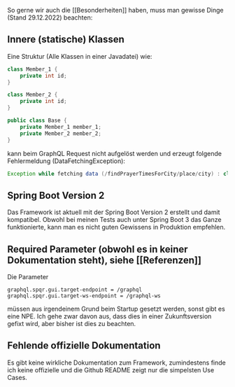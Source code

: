 So gerne wir auch die [[Besonderheiten]] haben, muss man gewisse Dinge (Stand 29.12.2022) beachten:

## Innere (statische) Klassen
Eine Struktur (Alle Klassen in einer Javadatei) wie:

```Java
class Member_1 {
	private int id;
}

class Member_2 {
	private int id;
}

public class Base {
	private Member_1 member_1;
	private Member_2 member_2;
}
```

kann beim GraphQL Request nicht aufgelöst werden und erzeugt folgende Fehlermeldung (DataFetchingException):

```Java
Exception while fetching data (/findPrayerTimesForCity/place/city) : class io.leangen.graphql.metadata.execution.MethodInvoker cannot access a member of class com.ertu.prayertimes.dtos.PlaceDTO with modifiers \"public\"
```

## Spring Boot Version 2
Das Framework ist aktuell mit der Spring Boot Version 2 erstellt und damit kompatibel. Obwohl bei meinen Tests auch unter Spring Boot 3 das Ganze funktionierte, kann man es nicht guten Gewissens in Produktion empfehlen.

## Required Parameter (obwohl es in keiner Dokumentation steht), siehe [[Referenzen]]
Die Parameter

```properties
graphql.spqr.gui.target-endpoint = /graphql  
graphql.spqr.gui.target-ws-endpoint = /graphql-ws
```

müssen aus irgendeinem Grund beim Startup gesetzt werden, sonst gibt es eine NPE. Ich gehe zwar davon aus, dass dies in einer Zukunftsversion gefixt wird, aber bisher ist dies zu beachten.

## Fehlende offizielle Dokumentation
Es gibt keine wirkliche Dokumentation zum Framework, zumindestens finde ich keine offizielle und die Github README zeigt nur die simpelsten Use Cases.